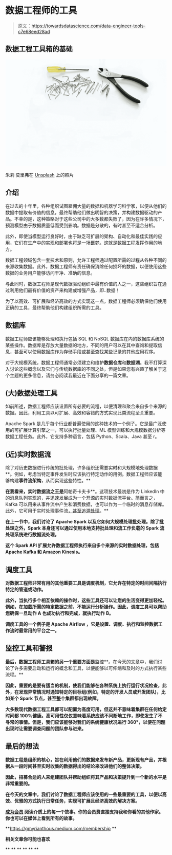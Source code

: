 # 数据工程师的工具

> 原文：<https://towardsdatascience.com/data-engineer-tools-c7e68eed28ad>

## 数据工程工具箱的基础

![](img/ad7ce8bd41c53940385300e884f8b9f2.png)

朱莉·莫里弗在 [Unsplash](https://unsplash.com/s/photos/toolbox?utm_source=unsplash&utm_medium=referral&utm_content=creditCopyText) 上的照片

## 介绍

在过去的十年里，各种组织试图雇佣大量的数据和机器学习科学家，以便从他们的数据中提取有价值的信息，最终帮助他们做出明智的决策，并构建数据驱动的产品。不幸的是，这种策略对于这些公司中的大多数都失败了，因为在许多情况下，预测模型由于数据质量低而受到影响。数据是分散的，有时甚至不适合分析。

此外，即使当模型运行良好时，由于缺乏可扩展的架构、自动化和最佳实践的应用，它们在生产中的实现和部署也将是一场噩梦。这就是数据工程发挥作用的地方。

数据工程领域包含一套技术和原则，允许工程师通过配置所需的过程从各种不同的来源收集数据。此外，数据工程师有责任确保消除任何损坏的数据，以便使用这些数据的业务用户能够访问干净、准确的信息。

与此同时，数据工程师是现代数据驱动组织中最有价值的人之一，这些组织旨在通过利用他们最有价值的资产来构建或增强产品，即..数据！

为了以高效、可扩展和经济高效的方式实现这一点，数据工程师必须确保他们使用正确的工具，最终帮助他们构建组织所需的工具。

## 数据库

数据工程师应该能够处理和执行包括 SQL 和 NoSQL 数据库在内的数据库系统的某些操作。数据库是存放大量数据的地方，不同的用户可以在其中查询和提取信息，甚至可以使用数据库作为存储手段或甚至查找某些记录的其他应用程序。

对于大规模系统，数据工程师通常必须建立和维护**数据仓库**和**数据湖**。我不打算深入讨论这些概念以及它们与传统数据库的不同之处，但是如果您有兴趣了解关于这个主题的更多信息，请务必阅读我最近在下面分享的一篇文章。

</data-lakes-vs-data-warehouses-47444228604c>  

## (大)数据处理工具

如前所述，数据工程师应该设置所有必要的流程，以便清理和聚合来自多个来源的数据。因此，利用工具以可扩展、高效和容错的方式实现此类流程至关重要。

Apache Spark 是几乎每个行业都普遍使用的这种技术的一个例子。它是最广泛使用的可扩展计算引擎之一，可以执行批量处理、ML 模型训练和大规模数据分析等数据工程任务。此外，它支持多种语言，包括 Python、Scala、Java 甚至 r。

## (近)实时数据流

除了对历史数据进行传统的批处理，许多组织还需要实时和大规模地处理数据**。例如，考虑当特定事件发生时应该执行特定动作的用例。数据工程师应该能够构建**事件流架构**，从而实现这些特性。**

**在我看来，实时数据流之王是**阿帕奇卡夫卡**。这项技术最初是作为 LinkedIn 中的消息队列实现的，并迅速发展成为一个开源的实时数据流平台。简而言之，Kafka 可以用来从事件流中产生和消费数据，也可以作为一个临时的消息存储库。此外，它可用于实时处理事件流[，甚至追溯处理](https://kafka.apache.org/intro#intro_platform)。**

**在上一节中，我们讨论了 Apache Spark 以及它如何大规模处理批处理。除了批处理之外，Spark 本身还可以通过使用本地支持批处理和流工作负载的 **Spark 流**处理系统进行数据流处理。**

**这个 Spark API 扩展允许数据工程师执行来自多个来源的实时数据处理，包括 Apache Kafka 和 Amazon Kinesis。**

## **调度工具**

**对数据工程师非常有用的其他重要工具是调度机制，它允许在特定的时间间隔执行特定的管道或动作。**

**此外，当执行多个相互依赖的操作时，这些工具还可以让您的生活变得更加轻松。例如，在加载所需的特定数据之前，不能运行分析操作。因此，调度工具可以帮助您确保一旦动作 A 也成功执行和完成，就执行动作 B。**

**调度工具的一个例子是 **Apache Airflow** ，它是设置、调度、执行和监控数据工作流时最常用的平台之一。**

## **监控工具和警报**

**最后，数据工程师工具箱的另一个重要方面是**监控**。在今天的文章中，我们讨论了许多需要启动和运行的概念和工具，以便能够以可伸缩和及时的方式执行某些流程。**

**因此，重要的是要有适当的机制，使我们能够在各种系统上执行运行状况检查，此外，在发现异常情况时通知特定的目标组(例如，特定的开发人员或开发团队)，比如某个 Spark 节点，甚至整个集群都出现故障。**

**大多数现代数据工程工具都可以配置为高度可用，但这并不意味着集群在任何给定时间都 100%健康。高可用性仅仅意味着系统应该不间断地工作，即使发生了不寻常的事情。但是，我们应该能够对我们的系统健康状况进行 360⁰，以便在问题出现时让需要调查问题的团队参与进来。**

## **最后的想法**

**数据工程是组织的核心，旨在利用他们的数据来发布新产品，更新现有产品，并根据从一段时间甚至实时收集的数据得出的结论来改进他们的整体决策。**

**因此，招募合适的人来组建团队并帮助组织将其产品和决策提升到一个新的水平是非常重要的。**

**在今天的文章中，我们讨论了数据工程师应该使用的一些最重要的工具，以便以高效、优雅的方式执行日常任务，实现可扩展且经济高效的解决方案。**

**[**成为会员**](https://gmyrianthous.medium.com/membership) **阅读介质上的每一个故事。你的会员费直接支持我和你看的其他作家。你也可以在媒体上看到所有的故事。****

**<https://gmyrianthous.medium.com/membership> ** 

****相关文章你可能也喜欢****

**</kafka-no-longer-requires-zookeeper-ebfbf3862104> ** **</how-to-efficiently-convert-a-pyspark-dataframe-to-pandas-8bda2c3875c3> ** **</kafka-monitoring-tools-704de5878030> **